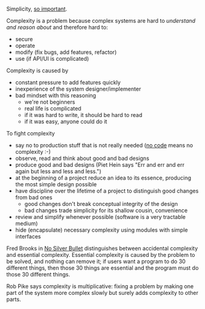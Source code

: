 Simplicity, [so important](https://user-images.githubusercontent.com/1047259/175539790-bcdfb1f1-560c-4204-904c-8def089a6416.png).

Complexity is a problem because complex systems are hard to *understand and reason about* and therefore hard to:

* secure
* operate
* modify (fix bugs, add features, refactor)
* use (if API/UI is complicated)

Complexity is caused by

* constant pressure to add features quickly
* inexperience of the system designer/implementer
* bad mindset with this reasoning
  * we're not beginners
  * real life is complicated
  * if it was hard to write, it should be hard to read
  * if it was easy, anyone could do it

To fight complexity

* say no to production stuff that is not really needed ([no code](https://github.com/kelseyhightower/nocode) means no complexity :-)
* observe, read and think about good and bad designs
* produce good and bad designs (Piet Hein says "Err and err and err again but less and less and less.")
* at the beginning of a project reduce an idea to its essence, producing the most simple design possible
* have discipline over the lifetime of a project to distinguish good changes from bad ones
  * good changes don't break conceptual integrity of the design
  * bad changes trade simplicity for its shallow cousin, convenience
* review and simplify whenever possible (software is a very tractable medium)
* hide (encapsulate) necessary complexity using modules with simple interfaces

Fred Brooks in [No Silver Bullet](https://en.wikipedia.org/wiki/No_Silver_Bullet) distinguishes between accidental complexity and essential complexity. Essential complexity is caused by the problem to be solved, and nothing can remove it; if users want a program to do 30 different things, then those 30 things are essential and the program must do those 30 different things.

Rob Pike says complexity is multiplicative: fixing a problem by making one part of the system more complex slowly but surely adds complexity to other parts.